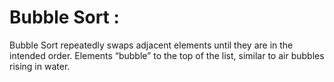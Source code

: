 # Bubble Sort :
 
 Bubble Sort repeatedly swaps adjacent elements until they are in the intended order. Elements “bubble” to the top of the list, similar to air bubbles rising in water.
